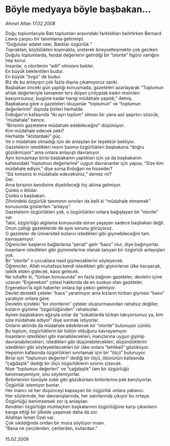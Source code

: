 # Böyle medyaya böyle başbakan...

*Ahmet Altan 17.02.2008*

<div class="taraf_structure_2col_1zq">
<div class="margen_n">



 <p>Doğu toplumlarıyla Batı toplumları arasındaki farklılıkları belirtirken Bernard Lewis çarpıcı bir tanımlama getirmişti.<br/>
“Doğulular adalet ister, Batılılar özgürlük.”<br/>
Topraktan, köylülükten kopmakta, üreterek bireyselleşmekte çok geciken Doğulu toplumlarda, feodal değerlerin getirdiği bir “otorite” figürü varlığını hep korur.<br/>
İnsanlar, o otoritenin “adil” olmasını bekler.<br/>
En büyük beklentileri budur.<br/>
En büyük “övgü” de budur.<br/>
Biz de bu anlayışın çok fazla dışına çıkamıyoruz sanki.<br/>
Başbakan önceki gün yaptığı konuşmada, gazeteleri azarlayarak “Toplumun ahlak değerleriyle tamamen ters düşen çırılçıplak kadın resimleri basıyorsunuz, bugüne kadar hangi müdahale yapıldı,” demiş.<br/>
Başbakana göre o gazeteleri okuyanlar “toplumun” ve “toplumun değerlerinin” dışında birileri herhalde.<br/>
Erdoğan’ın kafasında “iki ayrı toplum” olması bir yana asıl şaşırtıcı sözcük, “müdahale” bence.<br/>
“Birisinin gazetelere müdahale edebileceğini” düşünüyor. <br/>
Kim müdahale edecek peki?<br/>
Herhalde “iktidardaki” güç.<br/>
Ve o müdahale olmadığı için de anlaşılan bir teşekkür bekliyor.<br/>
Gazetelerin istedikleri resmi basma özgürlükleri başbakana “doğru gözükmüyor” ama onlara anlayışlı davranıyor.<br/>
Aynı konuşmayı birisi başbakanın yaptıkları için ya da başbakanın kafasındaki “toplumun değerlerine” uygun davrananlar için yapsa, “Size kim müdahale ediyor,” diye sorsa Erdoğan ne hisseder?<br/>
“Siz kimsiniz ki müdahale edeceksiniz,” demez mi?<br/>
Der.<br/>
Ama birisinin kendisine diyebileceği hiç aklına gelmiyor.<br/>
Çünkü o iktidar.<br/>
Çünkü o başbakan.<br/>
Zihnindeki özgürlük tanımının sınırları da belli ki “müdahale etmemek” konusunda gösterilen “anlayış”.<br/>
Gazetelerin özgürlükleri yok, o özgürlükleri onlara bağışlayan bir “otorite” var.<br/>
Tabii, özgürlüğü algılama konusunda sorun yaşayan sadece başbakan değil.<br/>
Onun çattığı gazetelerde de aynı sorunu görüyoruz.<br/>
O gazeteler de üniversiteli kızların istedikleri gibi giyinebileceğini tam kavrayamıyor.<br/>
Öğrenciler başlarını bağlarlarsa “şeriat” gelir “kaos” olur, diye bağırıyorlar.<br/>
İnsanların istedikleri gibi giyinmelerine olanak tanıyan bir özgürlük anlayışları yok.<br/>
Bir “otorite” o çocuklara nasıl giyineceklerini söyleyecek.<br/>
Öğrenciler, Allah muhafaza kendi istedikleri gibi giyinirlerse ülke karışacak, laiklik elden gidecek, kaos gelecek.<br/>
Ne tuhaftır ki, “türban konusunda” en fazla bağıran gazeteler, devletin içine uzanan “Ergenekon” çetesi hakkında da en suskun olan gazeteler.<br/>
Ergenekon’la ilgili haberler onlara ilgi çekici gelmiyor.<br/>
Devlet destekli çeteler “kaos” yaratmıyor ama kızların türban giymesi “kaos” yaratıyor onlara göre.<br/>
Devletin içindeki “bir otoritenin” çeteler oluşturmasından rahatsız değiller, kızların giyinme “özgürlüğünden” rahatsızlar.<br/>
Aynen başbakanın ağzıyla onlar da “sokaklarda türban takıyorsunuz ya, kim size müdahale ediyor” diye sormak istiyorlar.<br/>
Onların aklında da müdahale edebilecek bir “otorite” bulunuyor çünkü.<br/>
Bu toplum, özgürlüklerin bir bütün olduğunu kavrayamıyor.<br/>
İnsanların istedikleri gibi inanabilecekleri, inançlarına uygun giyinip davranabilecekleri, istedikleri gibi düşünebilecekleri, düşündüklerini istedikleri gibi söyleyebilecekleri bir ülke onlara “tehlikeli” gözüküyor.<br/>
Hepsinin kafasında özgürlükleri sınırlamak için bir “ölçü” bulunuyor.<br/>
Birisi için “toplumun değerleri” dediği bir ölçü, öbürünün kafasında “çağdaşlık” dediği bir ölçü özgürlüklerin sınırını çizecek.<br/>
Niye “toplumun değerleri” ve “çağdaşlık” tam bir özgürlüğü benimseyemiyor, onu söylemiyorlar.<br/>
Birbirlerinin tümüyle zıddı gibi gözükürken birbirlerine pek benziyorlar.<br/>
Özgürlük istemiyor bunlar.<br/>
Her inancı ve her düşünceyi kapsayan bir özgürlük onlara yabancı.<br/>
Her sözlerinde, her davranışlarında, her satırlarında çıkıyor bu ortaya.<br/>
Özgürlüğü benimsemek zor iş anlaşılan.<br/>
Kendileri özgürlüğe muhtaçken başkalarının özgürlüğüne karşı çıkanların kavga ettiği bir ülkede yaşamak daha da zor.<br/>
Allahtan İsmet Özel var.<br/>
Çok sıkıldığında ondan bir mısra söylüyor insan.<br/>
“Bana ne çerçilerden, çerilerden, kullardan.”<br/>
<br/>
15.02.2008</p>
<br/>
<br/>
<br/>



<br/>


<div id="taraf_not">
</div>

</div>


</div>
